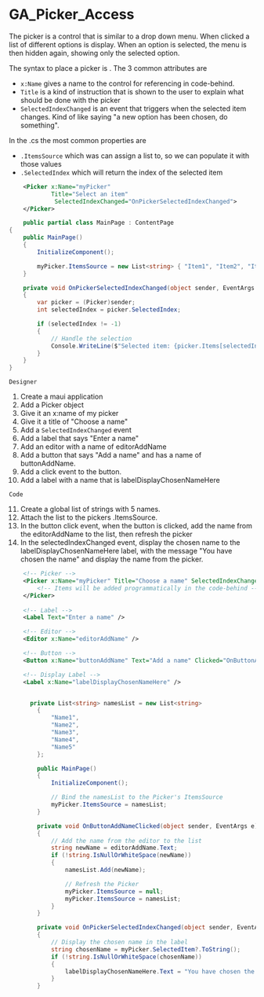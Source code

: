 # GA_Picker_Access

The picker is a control that is similar to a drop down menu. When clicked a list of different options is display. When an option is selected, the menu is then hidden again, showing only the selected option.

The syntax to place a picker is <Picker />.
The 3 common attributes are

- `x:Name` gives a name to the control for referencing in code-behind.
- `Title` is a kind of instruction that is shown to the user to explain what should be done with the picker
- `SelectedIndexChanged` is an event that triggers when the selected item changes. Kind of like saying "a new option has been chosen, do something".

In the .cs the most common properties are

- `.ItemsSource` which was can assign a list to, so we can populate it with those values
- `.SelectedIndex` which will return the index of the selected item

```xml
    <Picker x:Name="myPicker"
            Title="Select an item"
             SelectedIndexChanged="OnPickerSelectedIndexChanged">
    </Picker>
```



```csharp
    public partial class MainPage : ContentPage
{
    public MainPage()
    {
        InitializeComponent();

        myPicker.ItemsSource = new List<string> { "Item1", "Item2", "Item3", "Item4" };
    }

    private void OnPickerSelectedIndexChanged(object sender, EventArgs e)
    {
        var picker = (Picker)sender;
        int selectedIndex = picker.SelectedIndex;

        if (selectedIndex != -1)
        {
            // Handle the selection
            Console.WriteLine($"Selected item: {picker.Items[selectedIndex]}");
        }
    }
}
```

`Designer`
1. Create a maui application
2. Add a Picker object
3. Give it an x:name of my picker
4. Give it a title of "Choose a name"
5. Add a `SelectedIndexChanged` event
6. Add a label that says "Enter a name"
7. Add an editor with a name of editorAddName
8. Add a button that says "Add a name" and has a name of buttonAddName.
9. Add a click event to the button.
10. Add a label with a name that is labelDisplayChosenNameHere

`Code`

11. Create a global list of strings with 5 names.
12. Attach the list to the pickers .ItemsSource.
13. In the button click event, when the button is clicked, add the name from the editorAddName to the list, then refresh the picker
14. In the selectedIndexChanged event, display the chosen name to the labelDisplayChosenNameHere label, with the message "You have chosen the name" and display the name from the picker.

```xml
    <!-- Picker -->
    <Picker x:Name="myPicker" Title="Choose a name" SelectedIndexChanged="OnPickerSelectedIndexChanged">
        <!-- Items will be added programmatically in the code-behind -->
    </Picker>
        
    <!-- Label -->
    <Label Text="Enter a name" />

    <!-- Editor -->
    <Editor x:Name="editorAddName" />

    <!-- Button -->
    <Button x:Name="buttonAddName" Text="Add a name" Clicked="OnButtonAddNameClicked" />

    <!-- Display Label -->
    <Label x:Name="labelDisplayChosenNameHere" />

```

```csharp

      private List<string> namesList = new List<string>
        {
            "Name1",
            "Name2",
            "Name3",
            "Name4",
            "Name5"
        };

        public MainPage()
        {
            InitializeComponent();

            // Bind the namesList to the Picker's ItemsSource
            myPicker.ItemsSource = namesList;
        }

        private void OnButtonAddNameClicked(object sender, EventArgs e)
        {
            // Add the name from the editor to the list
            string newName = editorAddName.Text;
            if (!string.IsNullOrWhiteSpace(newName))
            {
                namesList.Add(newName);

                // Refresh the Picker
                myPicker.ItemsSource = null;
                myPicker.ItemsSource = namesList;
            }
        }

        private void OnPickerSelectedIndexChanged(object sender, EventArgs e)
        {
            // Display the chosen name in the label
            string chosenName = myPicker.SelectedItem?.ToString();
            if (!string.IsNullOrWhiteSpace(chosenName))
            {
                labelDisplayChosenNameHere.Text = "You have chosen the name: " + chosenName;
            }
        }

```